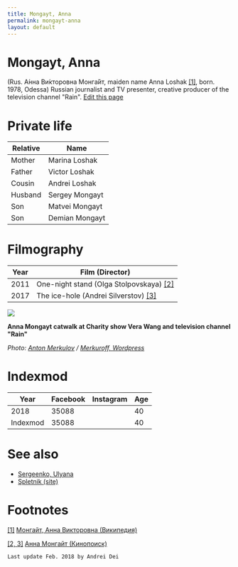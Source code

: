 ```yaml
---
title: Mongayt, Anna
permalink: mongayt-anna
layout: default
---
```


# Mongayt, Anna


(Rus. А́нна Ви́кторовна Монга́йт, maiden name Anna Loshak <span id="a1">[\[1\]](#f1)</span>, born. 1978, Odessa) Russian journalist and TV presenter, creative producer of the television channel "Rain". [Edit this page](http://prose.io/#indexmod/encyclopedia/edit/master/mongayt-anna.md)

# Private life

|Relative|Name|
|----|-----|
|Mother|Marina Loshak|
|Father|Victor Loshak|
|Cousin|Andrei Loshak|
|Husband|Sergey Mongayt|
|Son|Matvei Mongayt|
|Son|Demian Mongayt|

# Filmography

|Year|Film (Director)|
|----|-----|
|2011|One-night stand (Olga Stolpovskaya) <span id="a2"> [\[2\]](#f2)</span>|
|2017|The ice-hole (Andrei Silverstov) <span id="a2">[\[3\]](#f2)</span>|


![](https://merkuroff.files.wordpress.com/2013/10/img_4073.jpg)

**Anna Mongayt catwalk at Charity show Vera Wang and television channel "Rain"**

*Photo: [Anton Merkulov](merkulov-anton) / [Merkuroff, Wordpress](https://merkuroff.wordpress.com/)*


# Indexmod

|Year|Facebook|Instagram|Age|
|----|-----|---|---|
|2018|35088||40|
|Indexmod|35088||40|

# See also

+ [Sergeenko, Ulyana](sergeenko-ulyana)
+ [Spletnik (site)](spletnik-site)

# Footnotes

[[1]](#a1) <span id="f1"></span> [Монгайт, Анна Викторовна (Википедия)](https://ru.wikipedia.org/wiki/Монгайт,_Анна_Викторовна)

[[2, 3]](#a2) <span id="f2"></span> [Анна Монгайт (Кинопоиск)](https://www.kinopoisk.ru/name/2382185/)

`Last update Feb. 2018 by Andrei Dei`
